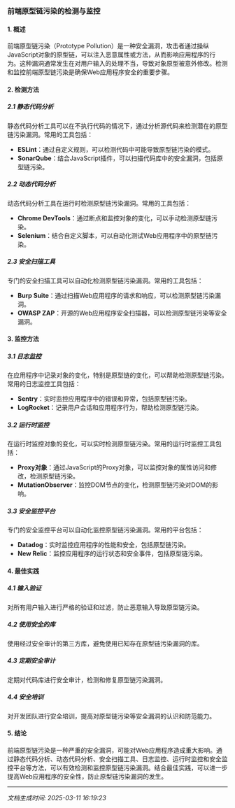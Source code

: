 ### 前端原型链污染的检测与监控

#### 1. 概述
前端原型链污染（Prototype Pollution）是一种安全漏洞，攻击者通过操纵JavaScript对象的原型链，可以注入恶意属性或方法，从而影响应用程序的行为。这种漏洞通常发生在对用户输入的处理不当，导致对象原型被意外修改。检测和监控前端原型链污染是确保Web应用程序安全的重要步骤。

#### 2. 检测方法

##### 2.1 静态代码分析
静态代码分析工具可以在不执行代码的情况下，通过分析源代码来检测潜在的原型链污染漏洞。常用的工具包括：

- **ESLint**：通过自定义规则，可以检测代码中可能导致原型链污染的模式。
- **SonarQube**：结合JavaScript插件，可以扫描代码库中的安全漏洞，包括原型链污染。

##### 2.2 动态代码分析
动态代码分析工具在运行时检测原型链污染漏洞。常用的工具包括：

- **Chrome DevTools**：通过断点和监控对象的变化，可以手动检测原型链污染。
- **Selenium**：结合自定义脚本，可以自动化测试Web应用程序中的原型链污染。

##### 2.3 安全扫描工具
专门的安全扫描工具可以自动化检测原型链污染漏洞。常用的工具包括：

- **Burp Suite**：通过扫描Web应用程序的请求和响应，可以检测原型链污染漏洞。
- **OWASP ZAP**：开源的Web应用程序安全扫描器，可以检测原型链污染等安全漏洞。

#### 3. 监控方法

##### 3.1 日志监控
在应用程序中记录对象的变化，特别是原型链的变化，可以帮助检测原型链污染。常用的日志监控工具包括：

- **Sentry**：实时监控应用程序中的错误和异常，包括原型链污染。
- **LogRocket**：记录用户会话和应用程序行为，帮助检测原型链污染。

##### 3.2 运行时监控
在运行时监控对象的变化，可以实时检测原型链污染。常用的运行时监控工具包括：

- **Proxy对象**：通过JavaScript的Proxy对象，可以监控对象的属性访问和修改，检测原型链污染。
- **MutationObserver**：监控DOM节点的变化，检测原型链污染对DOM的影响。

##### 3.3 安全监控平台
专门的安全监控平台可以自动化监控原型链污染漏洞。常用的平台包括：

- **Datadog**：实时监控应用程序的性能和安全，包括原型链污染。
- **New Relic**：监控应用程序的运行状态和安全事件，包括原型链污染。

#### 4. 最佳实践

##### 4.1 输入验证
对所有用户输入进行严格的验证和过滤，防止恶意输入导致原型链污染。

##### 4.2 使用安全的库
使用经过安全审计的第三方库，避免使用已知存在原型链污染漏洞的库。

##### 4.3 定期安全审计
定期对代码库进行安全审计，检测和修复原型链污染漏洞。

##### 4.4 安全培训
对开发团队进行安全培训，提高对原型链污染等安全漏洞的认识和防范能力。

#### 5. 结论
前端原型链污染是一种严重的安全漏洞，可能对Web应用程序造成重大影响。通过静态代码分析、动态代码分析、安全扫描工具、日志监控、运行时监控和安全监控平台等方法，可以有效检测和监控原型链污染漏洞。结合最佳实践，可以进一步提高Web应用程序的安全性，防止原型链污染漏洞的发生。

---

*文档生成时间: 2025-03-11 16:19:23*






















